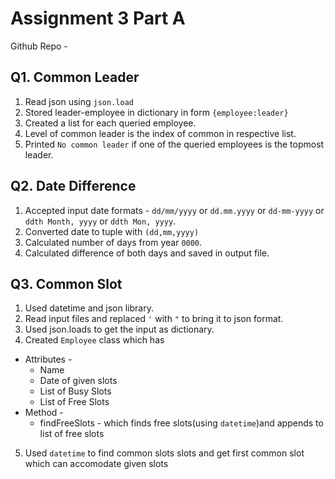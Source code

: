 # Assignment 3 Part A
Github Repo - 
## Q1. Common Leader
1. Read json using `json.load`
2. Stored leader-employee in dictionary in form `{employee:leader}`
3. Created a list for each queried employee.
4. Level of common leader is the index of common in respective list.
5. Printed `No common leader` if one of the queried employees is the topmost leader.

## Q2. Date Difference
1. Accepted input date formats - `dd/mm/yyyy` or `dd.mm.yyyy` or `dd-mm-yyyy` or `ddth Month, yyyy` or `ddth Mon, yyyy`.
2. Converted date to tuple with `(dd,mm,yyyy)`
3. Calculated number of days from year `0000`.
4. Calculated difference of both days and saved in output file.

## Q3. Common Slot
1. Used datetime and json library.
2. Read input files and replaced `'` with `"` to bring it to json format.
3. Used json.loads to get the input as dictionary.
4. Created `Employee` class which has
* Attributes -
    * Name
    * Date of given slots
    * List of Busy Slots
    * List of Free Slots
* Method -
    * findFreeSlots - which finds free slots(using `datetime`)and appends to list of free slots

5. Used `datetime` to find common slots slots and get first common slot which can accomodate given slots